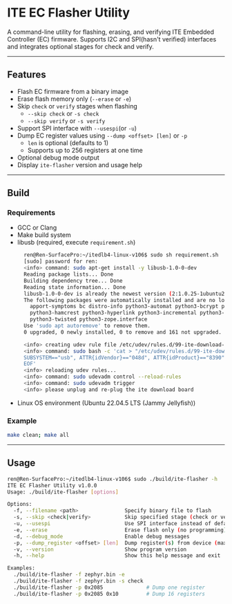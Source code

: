 # ITE EC Flasher Utility

A command-line utility for flashing, erasing, and verifying ITE Embedded Controller (EC) firmware.
Supports I2C and SPI(hasn't verified) interfaces and integrates optional stages for check and verify.

---

## Features

- Flash EC firmware from a binary image
- Erase flash memory only (`--erase` or `-e`)
- Skip `check` or `verify` stages when flashing
  - `--skip check` or `-s check`
  - `--skip verify` or `-s verify`
- Support SPI interface with `--usespi`(or `-u`)
- Dump EC register values using `--dump <offset> [len]` or `-p`
  - `len` is optional (defaults to 1)
  - Supports up to 256 registers at one time
- Optional debug mode output
- Display `ite-flasher` version and usage help

---

## Build

### Requirements
- GCC or Clang
- Make build system
- libusb (required, execute `requirement.sh`)
  ```bash
    ren@Ren-SurfacePro:~/itedlb4-linux-v106$ sudo sh requirement.sh
    [sudo] password for ren:
    <info> command: sudo apt-get install -y libusb-1.0-0-dev
    Reading package lists... Done
    Building dependency tree... Done
    Reading state information... Done
    libusb-1.0-0-dev is already the newest version (2:1.0.25-1ubuntu2).
    The following packages were automatically installed and are no longer required:
      apport-symptoms bc distro-info python3-automat python3-bcrypt python3-click python3-colorama python3-constantly python3-gdbm
      python3-hamcrest python3-hyperlink python3-incremental python3-problem-report python3-pycurl python3-service-identity python3-systemd
      python3-twisted python3-zope.interface
    Use 'sudo apt autoremove' to remove them.
    0 upgraded, 0 newly installed, 0 to remove and 161 not upgraded.

    <info> creating udev rule file /etc/udev/rules.d/99-ite-download-board-usb-device.rules...
    <info> command: sudo bash -c 'cat > "/etc/udev/rules.d/99-ite-download-board-usb-device.rules" <<EOF
    SUBSYSTEM=="usb", ATTR{idVendor}=="048d", ATTR{idProduct}=="8390", MODE="0666"
    EOF'
    <info> reloading udev rules...
    <info> command: sudo udevadm control --reload-rules
    <info> command: sudo udevadm trigger
    <info> please unplug and re-plug the ite download board
  ```
- Linux OS environment (Ubuntu 22.04.5 LTS (Jammy Jellyfish))

### Example
```bash
make clean; make all
```

---

## Usage

```bash
ren@Ren-SurfacePro:~/itedlb4-linux-v106$ sudo ./build/ite-flasher -h
ITE EC Flasher Utility v1.0.0
Usage: ./build/ite-flasher [options]

Options:
  -f, --filename <path>               Specify binary file to flash
  -s, --skip <check|verify>           Skip specified stage (check or verify)
  -u, --usespi                        Use SPI interface instead of default
  -e, --erase                         Erase flash only (no programming)
  -d, --debug_mode                    Enable debug messages
  -p, --dump_register <offset> [len]  Dump register(s) from device (max 256 bytes)
  -v, --version                       Show program version
  -h, --help                          Show this help message and exit

Examples:
  ./build/ite-flasher -f zephyr.bin -e
  ./build/ite-flasher -f zephyr.bin -s check
  ./build/ite-flasher -p 0x2085              # Dump one register
  ./build/ite-flasher -p 0x2085 0x10         # Dump 16 registers

```
